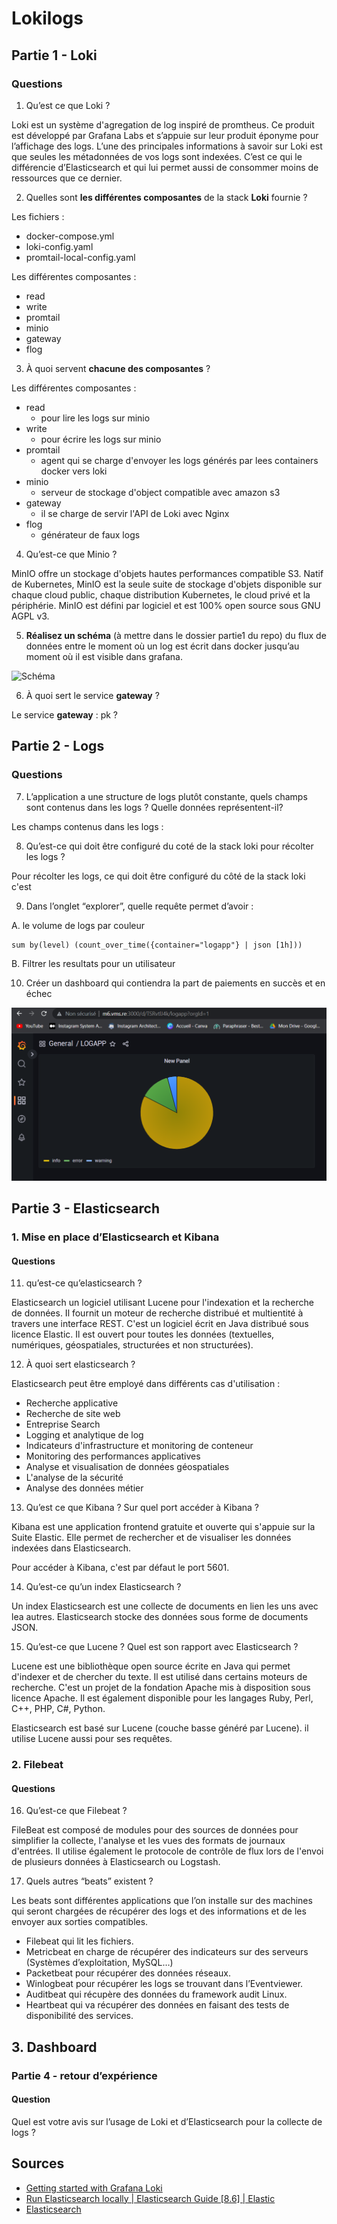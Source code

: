 # Lokilogs

## Partie 1 - Loki

### Questions

1. Qu’est ce que Loki ?

Loki est un système d'agregation de log inspiré de promtheus. Ce produit est développé par Grafana Labs et s’appuie sur leur produit éponyme pour l’affichage des logs. L’une des principales informations à savoir sur Loki est que seules les métadonnées de vos logs sont indexées. C’est ce qui le différencie d’Elasticsearch et qui lui permet aussi de consommer moins de ressources que ce dernier. 

2. Quelles sont **les différentes composantes** de la stack **Loki** fournie ?

Les fichiers : 
- docker-compose.yml
- loki-config.yaml
- promtail-local-config.yaml

Les différentes composantes : 
- read
- write
- promtail
- minio
- gateway
- flog

3. À quoi servent **chacune des composantes** ?

Les différentes composantes : 
- read
    - pour lire les logs sur minio
- write
    - pour écrire les logs sur minio
- promtail
    - agent qui se charge d'envoyer les logs générés par lees containers docker vers loki 
- minio
    - serveur de stockage d'object compatible avec amazon s3
- gateway
    - il se charge de servir l'API de Loki avec Nginx
- flog
    - générateur de faux logs

4. Qu’est-ce que Minio ? 

MinIO offre un stockage d'objets hautes performances compatible S3. Natif de Kubernetes, MinIO est la seule suite de stockage d'objets disponible sur chaque cloud public, chaque distribution Kubernetes, le cloud privé et la périphérie. MinIO est défini par logiciel et est 100% open source sous GNU AGPL v3.

5. **Réalisez un schéma** (à mettre dans le dossier partie1 du repo) du flux de données entre le moment où un log est écrit dans docker jusqu’au moment où il est visible dans grafana.

![Schéma](/assets/images/schéma.png)

6. À quoi sert le service **gateway** ?

Le service **gateway** :  pk ?


## Partie 2 - Logs

### Questions 

7. L’application a une structure de logs plutôt constante, quels champs sont contenus dans les logs ? Quelle données représentent-il?

Les champs contenus dans les logs :


8. Qu’est-ce qui doit être configuré du coté de la stack loki pour récolter les logs ? 

Pour récolter les logs, ce qui doit être configuré du côté de la stack loki c'est 

9. Dans l’onglet “explorer”, quelle requête permet d’avoir :

A. le volume de logs par couleur

    sum by(level) (count_over_time({container="logapp"} | json [1h]))

B. Filtrer les resultats pour un utilisateur


10. Créer un dashboard qui contiendra la part de paiements en succès et en échec

![Dashboard](/assets/images/dashboard.png)


## Partie 3 - Elasticsearch

### 1. Mise en place d’Elasticsearch et Kibana

#### Questions 

11. qu’est-ce qu’elasticsearch ? 

Elasticsearch un logiciel utilisant Lucene pour l'indexation et la recherche de données. Il fournit un moteur de recherche distribué et multientité à travers une interface REST. C'est un logiciel écrit en Java distribué sous licence Elastic. Il est ouvert pour toutes les données (textuelles, numériques, géospatiales, structurées et non structurées).

12. À quoi sert elasticsearch ? 

Elasticsearch peut être employé dans différents cas d'utilisation : 
* Recherche applicative
* Recherche de site web
* Entreprise Search
* Logging et analytique de log
* Indicateurs d'infrastructure et monitoring de conteneur
* Monitoring des performances applicatives
* Analyse et visualisation de données géospatiales
* L'analyse de la sécurité
* Analyse des données métier

13. Qu’est ce que Kibana ? Sur quel port accéder à Kibana ?

Kibana est une application frontend gratuite et ouverte qui s'appuie sur la Suite Elastic. Elle permet de rechercher et de visualiser les données indexées dans Elasticsearch. 

Pour accéder à Kibana, c'est par défaut le port 5601.

14. Qu’est-ce qu’un index Elasticsearch ? 

Un index Elasticsearch est une collecte de documents en lien les uns avec lea autres. Elasticsearch stocke des données sous forme de documents JSON.

15. Qu’est-ce que Lucene ? Quel est son rapport avec Elasticsearch ? 

Lucene est une bibliothèque open source écrite en Java qui permet d'indexer et de chercher du texte. Il est utilisé dans certains moteurs de recherche. C'est un projet de la fondation Apache mis à disposition sous licence Apache. Il est également disponible pour les langages Ruby, Perl, C++, PHP, C#, Python.

Elasticsearch est basé sur Lucene (couche basse généré par Lucene). il utilise Lucene aussi pour ses requêtes.


### 2. Filebeat

#### Questions

16. Qu’est-ce que Filebeat ?

FileBeat est composé de modules pour des sources de données pour simplifier la collecte, l'analyse et les vues des formats de journaux d'entrées. Il utilise également le protocole de contrôle de flux lors de l'envoi de plusieurs données à Elasticsearch ou Logstash.

17. Quels autres “beats” existent ?

Les beats sont différentes applications que l’on installe sur des machines qui seront chargées de récupérer des logs et des informations et de les envoyer aux sorties compatibles.

* Filebeat qui lit les fichiers.
* Metricbeat en charge de récupérer des indicateurs sur des serveurs (Systèmes d’exploitation, MySQL…)
* Packetbeat pour récupérer des données réseaux.
* Winlogbeat pour récupérer les logs se trouvant dans l’Eventviewer.
* Auditbeat qui récupère des données du framework audit Linux.
* Heartbeat qui va récupérer des données en faisant des tests de disponibilité des services.


## 3. Dashboard

### Partie 4 - retour d’expérience

#### Question 

Quel est votre avis sur l’usage de Loki et d’Elasticsearch pour la collecte de logs ?


## Sources

- [Getting started with Grafana Loki](https://grafana.com/docs/loki/latest/getting-started/)
- [Run Elasticsearch locally | Elasticsearch Guide [8.6] | Elastic](https://www.elastic.co/guide/en/elasticsearch/reference/current/run-elasticsearch-locally.html)
- [Elasticsearch](https://www.notion.so/Elasticsearch-48779e80d2b04db4b7e801c94e0ea46d)